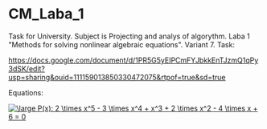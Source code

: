 # CM_Laba_1
Task for University. Subject is Projecting and analys of algorythm. Laba 1 "Methods for solving nonlinear algebraic equations". Variant 7. Task:

https://docs.google.com/document/d/1PR5G5yEIPCmFYJbkkEnTJzmQ1qPy3dSK/edit?usp=sharing&ouid=111159013850330472075&rtpof=true&sd=true

Equations:

<a href="https://www.codecogs.com/eqnedit.php?latex=\large&space;P(x):&space;2&space;\times&space;x^5&space;-&space;3&space;\times&space;x^4&space;&plus;&space;x^3&space;&plus;&space;2&space;\times&space;x^2&space;-&space;4&space;\times&space;x&space;&plus;&space;6&space;=&space;0" target="_blank"><img src="https://latex.codecogs.com/svg.latex?\large&space;P(x):&space;2&space;\times&space;x^5&space;-&space;3&space;\times&space;x^4&space;&plus;&space;x^3&space;&plus;&space;2&space;\times&space;x^2&space;-&space;4&space;\times&space;x&space;&plus;&space;6&space;=&space;0" title="\large P(x): 2 \times x^5 - 3 \times x^4 + x^3 + 2 \times x^2 - 4 \times x + 6 = 0" /></a>

